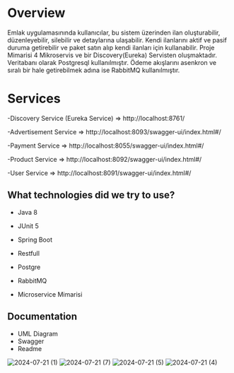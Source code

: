 # Overview

Emlak uygulamasınında kullanıcılar, bu sistem üzerinden ilan oluşturabilir, düzenleyebilir, silebilir ve detaylarına
ulaşabilir. Kendi ilanlarını aktif ve pasif duruma getirebilir ve paket satın alıp kendi ilanları için kullanabilir.
Proje Mimarisi 4 Mikroservis ve bir Discovery(Eureka) Servisten oluşmaktadır. Veritabanı olarak Postgresql
kullanılmıştır. Ödeme akışlarını asenkron ve sıralı bir hale getirebilmek adına ise RabbitMQ kullanılmıştır.

# Services

-Discovery Service (Eureka Service) => http://localhost:8761/

-Advertisement Service => http://localhost:8093/swagger-ui/index.html#/

-Payment Service => http://localhost:8055/swagger-ui/index.html#/

-Product Service => http://localhost:8092/swagger-ui/index.html#/

-User Service => http://localhost:8091/swagger-ui/index.html#/

## What technologies did we try to use?

- Java 8

- JUnit 5

- Spring Boot

- Restfull

- Postgre

- RabbitMQ

- Microservice Mimarisi

## Documentation

- UML Diagram
- Swagger
- Readme

![2024-07-21 (1)](https://github.com/user-attachments/assets/989ff9e3-927b-42d1-8033-56d12aa68549)
![2024-07-21 (7)](https://github.com/user-attachments/assets/dc6b8def-0ba4-4dee-84b7-15825d231f73)
![2024-07-21 (5)](https://github.com/user-attachments/assets/5e2f2bf7-0cd6-494e-8f98-4da73e5b1109)
![2024-07-21 (4)](https://github.com/user-attachments/assets/c8f08952-8b93-4514-9e8d-af1651969936)

